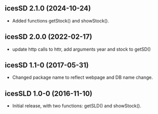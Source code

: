 ## icesSD 2.1.0 (2024-10-24)

* Added functions getStock() and showStock().



## icesSD 2.0.0 (2022-02-17)

* update http calls to httr, add arguments year and stock to getSD()

## icesSD 1.1-0 (2017-05-31)

* Changed package name to reflect webpage and DB name change.

## icesSLD 1.0-0 (2016-11-10)

* Initial release, with two functions: getSLD() and showStock().
